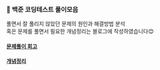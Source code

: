 ### 🎯 백준 코딩테스트 풀이모음 
풀면서 잘 풀리지 않았던 문제의 원인과 해결방법 분석<br>
혹은 문제를 풀면서 필요한 개념정리는 블로그에 작성하였습니다😊

#### [문제풀이 회고](https://devyzz.github.io/challenges/)
#### [개념정리](https://devyzz.github.io/algorithm/)
